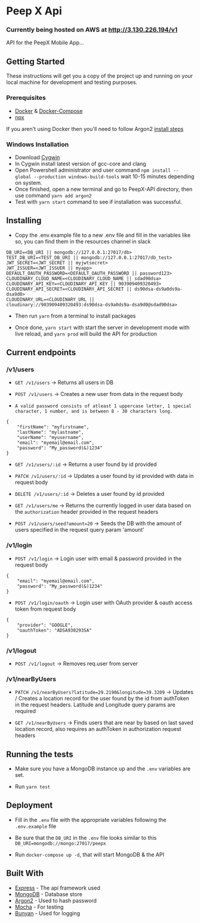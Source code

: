 # Peep X Api

### Currently being hosted on AWS at http://3.130.226.194/v1

API for the PeepX Mobile App...

## Getting Started

These instructions will get you a copy of the project up and running on your local machine for development and testing purposes.

### Prerequisites

* [Docker](https://www.docker.com/) & [Docker-Compose](https://docs.docker.com/compose/)
* [npx](https://github.com/zkat/npx)

If you aren't using Docker then you'll need to follow Argon2 [install steps](https://github.com/ranisalt/node-argon2/#before-installing)

### Windows Installation

* Download [Cygwin](https://www.cygwin.com/) 
* In Cygwin install latest version of gcc-core and clang
* Open Powershell administrator and user command `npm install --global --production windows-build-tools` wait 10-15 minutes depending on system.
* Once finished, open a new terminal and go to PeepX-API directory, then use command `yarn add argon2`
* Test with `yarn start` command to see if installation was successful.

## Installing

* Copy the .env.example file to a new .env file and fill in the variables like so, you can find them in the resources channel in slack

```
DB_URI=<DB_URI || mongodb://127.0.0.1:27017/db>
TEST_DB_URI=<TEST_DB_URI || mongodb://127.0.0.1:27017/db_test>
JWT_SECRET=<JWT_SECRET || myjwtsecret>
JWT_ISSUER=<JWT_ISSUER || myapp>
DEFAULT_OAUTH_PASSWORD=<DEFAULT_OAUTH_PASSWORD || password123>
CLOUDINARY_CLOUD_NAME=<CLOUDINARY_CLOUD_NAME || sdad90dsa>
CLOUDINARY_API_KEY=<CLOUDINARY_API_KEY || 903909409320493>
CLOUDINARY_API_SECRET=<CLOUDINARY_API_SECRET || ds90dsa-ds9a0ds9a-dsa9d0>
CLOUDINARY_URL=<CLOUDINARY_URL || cloudinary://903909409320493:ds90dsa-ds9a0ds9a-dsa9d0@sdad90dsa>
```

* Then run `yarn` from a terminal to install packages

* Once done, `yarn start` with start the server in development mode with live reload, and `yarn prod` will build the API for production

## Current endpoints

### /v1/users

* `GET /v1/users` -> Returns all users in DB

* `POST /v1/users` -> Creates a new user from data in the request body
* `A valid password consists of atleast 1 uppercase letter, 1 special character, 1 number, and is between 8 - 30 characters long.`
```
{
    "firstName": "myfirstname",
    "lastName": "mylastname",
    "userName": "myusername",
    "email": "myemail@email.com",
    "password": "My_password(&)1234"
}
```

* `GET /v1/users/:id` -> Returns a user found by id provided

* `PATCH /v1/users/:id` -> Updates a user found by id provided with data in request body

* `DELETE /v1/users/:id` -> Deletes a user found by id provided

* `GET /v1/users/me` -> Returns the currently logged in user data based on the `authorization` header provided in the request headers

* `POST /v1/users/seed?amount=20` -> Seeds the DB with the amount of users specified in the request query param 'amount'

### /v1/login

* `POST /v1/login` -> Login user with email & password provided in the request body
```
{
    "email": "myemail@email.com",
    "password": "My_password(&)1234"
}
```

* `POST /v1/login/oauth` -> Login user with OAuth provider & oauth access token from request body
```
{
    "provider": "GOOGLE",
    "oauthToken": "ADSA930293SA"
}
```

### /v1/logout

* `POST /v1/logout` -> Removes req.user from server

### /v1/nearByUsers

* `PATCH /v1/nearByUsers?latitude=29.2190&longitude=39.3209` -> Updates / Creates a location record for the user found by the id from authToken in the request headers. Latitude and Longitude query params are required

* `GET /v1/nearByUsers` -> Finds users that are near by based on last saved location record, also requires an authToken in authorization request headers

## Running the tests

* Make sure you have a MongoDB instance up and the `.env` variables are set.

* Run `yarn test`

## Deployment

* Fill in the `.env` file with the appropriate variables following the `.env.example` file

* Be sure that the `DB_URI` in the `.env` file looks similar to this `DB_URI=mongodb://mongo:27017/peepx`

* Run `docker-compose up -d`, that will start MongoDB & the API

## Built With

* [Express](https://expressjs.com/) - The api framework used
* [MongoDB](https://www.mongodb.com/) - Database store
* [Argon2](https://github.com/ranisalt/node-argon2/) - Used to hash password
* [Mocha](https://mochajs.org/) - For testing
* [Bunyan](https://github.com/trentm/node-bunyan/) - Used for logging
